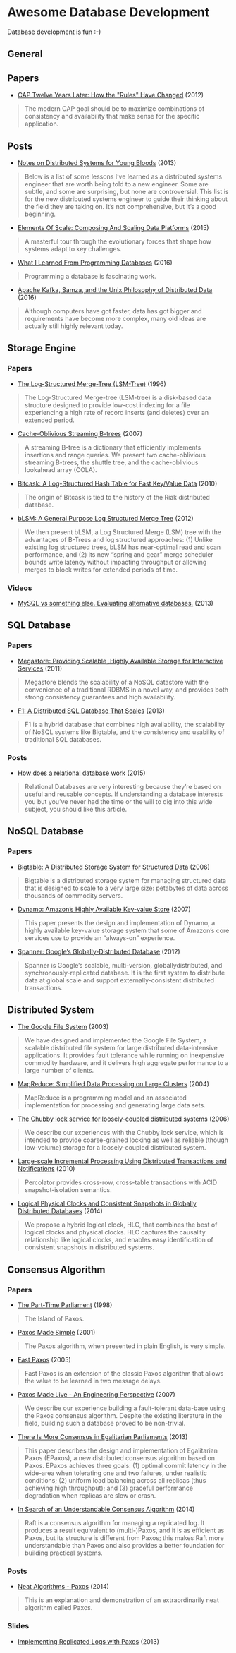 # Awesome Database Development

Database development is fun :-)

## General

## Papers

* [CAP Twelve Years Later: How the "Rules" Have Changed](https://www.infoq.com/articles/cap-twelve-years-later-how-the-rules-have-changed) (2012)

> The modern CAP goal should be to maximize combinations of
> consistency and availability that make sense for the specific
> application.

## Posts

* [Notes on Distributed Systems for Young Bloods](https://www.somethingsimilar.com/2013/01/14/notes-on-distributed-systems-for-young-bloods/) (2013)

> Below is a list of some lessons I’ve learned as a distributed
> systems engineer that are worth being told to a new engineer. Some
> are subtle, and some are surprising, but none are
> controversial. This list is for the new distributed systems engineer
> to guide their thinking about the field they are taking on. It’s not
> comprehensive, but it’s a good beginning.

* [Elements Of Scale: Composing And Scaling Data Platforms](http://highscalability.com/blog/2015/5/4/elements-of-scale-composing-and-scaling-data-platforms.html) (2015)

> A masterful tour through the evolutionary forces that shape how
> systems adapt to key challenges.

* [What I Learned From Programming Databases](http://www.philipotoole.com/what-i-learned-from-programming-a-database/) (2016)

> Programming a database is fascinating work.

* [Apache Kafka, Samza, and the Unix Philosophy of Distributed Data](http://www.confluent.io/blog/apache-kafka-samza-and-the-unix-philosophy-of-distributed-data) (2016)

> Although computers have got faster, data has got bigger and
> requirements have become more complex, many old ideas are actually
> still highly relevant today.

## Storage Engine

### Papers

* [The Log-Structured Merge-Tree (LSM-Tree)](https://paperhub.s3.amazonaws.com/18e91eb4db2114a06ea614f0384f2784.pdf) (1996)

> The Log-Structured Merge-tree (LSM-tree) is a disk-based data
> structure designed to provide low-cost indexing for a file
> experiencing a high rate of record inserts (and deletes) over an
> extended period.

* [Cache-Oblivious Streaming B-trees](http://supertech.csail.mit.edu/papers/sbtree.pdf) (2007)

> A streaming B-tree is a dictionary that efficiently implements
> insertions and range queries.  We present two cache-oblivious
> streaming B-trees, the shuttle tree, and the cache-oblivious
> lookahead array (COLA).

* [Bitcask: A Log-Structured Hash Table for Fast Key/Value Data](http://basho.com/wp-content/uploads/2015/05/bitcask-intro.pdf) (2010)

> The origin of Bitcask is tied to the history of the Riak distributed
> database.

* [bLSM: A General Purpose Log Structured Merge Tree](http://www.eecs.harvard.edu/~margo/cs165/papers/gp-lsm.pdf) (2012)

> We then present bLSM, a Log Structured Merge (LSM) tree with the
> advantages of B-Trees and log structured approaches: (1) Unlike
> existing log structured trees, bLSM has near-optimal read and scan
> performance, and (2) its new “spring and gear” merge scheduler
> bounds write latency without impacting throughput or allowing merges
> to block writes for extended periods of time.

### Videos

* [MySQL vs something else. Evaluating alternative databases.](https://vimeo.com/98428203) (2013)

## SQL Database

### Papers

* [Megastore: Providing Scalable, Highly Available Storage for Interactive Services](http://static.googleusercontent.com/media/research.google.com/en//pubs/archive/36971.pdf) (2011)

> Megastore blends the scalability of a NoSQL datastore with the
> convenience of a traditional RDBMS in a novel way, and provides both
> strong consistency guarantees and high availability.

* [F1: A Distributed SQL Database That Scales](http://static.googleusercontent.com/media/research.google.com/en//pubs/archive/41344.pdf) (2013)

> F1 is a hybrid database that combines high availability, the
> scalability of NoSQL systems like Bigtable, and the consistency and
> usability of traditional SQL databases.

### Posts

* [How does a relational database work](http://coding-geek.com/how-databases-work/) (2015)

> Relational Databases are very interesting because they’re based on
> useful and reusable concepts.  If understanding a database interests
> you but you’ve never had the time or the will to dig into this wide
> subject, you should like this article.

## NoSQL Database

### Papers

* [Bigtable: A Distributed Storage System for Structured Data](http://static.googleusercontent.com/media/research.google.com/en//archive/bigtable-osdi06.pdf) (2006)

> Bigtable is a distributed storage system for managing structured
> data that is designed to scale to a very large size: petabytes of
> data across thousands of commodity servers.

* [Dynamo: Amazon’s Highly Available Key-value Store](http://www.allthingsdistributed.com/files/amazon-dynamo-sosp2007.pdf) (2007)

> This paper presents the design and implementation of Dynamo, a
> highly available key-value storage system that some of Amazon’s core
> services use to provide an “always-on” experience.

* [Spanner: Google’s Globally-Distributed Database](http://static.googleusercontent.com/media/research.google.com/en//archive/spanner-osdi2012.pdf) (2012)

> Spanner is Google’s scalable, multi-version, globallydistributed,
> and synchronously-replicated database.  It is the first system to
> distribute data at global scale and support externally-consistent
> distributed transactions.

## Distributed System

* [The Google File System](http://static.googleusercontent.com/media/research.google.com/en//archive/gfs-sosp2003.pdf) (2003)

> We have designed and implemented the Google File System, a scalable
> distributed file system for large distributed data-intensive
> applications.  It provides fault tolerance while running on
> inexpensive commodity hardware, and it delivers high aggregate
> performance to a large number of clients.

* [MapReduce: Simplified Data Processing on Large Clusters](http://static.googleusercontent.com/media/research.google.com/en//archive/mapreduce-osdi04.pdf) (2004)

> MapReduce is a programming model and an associated implementation
> for processing and generating large data sets.

* [The Chubby lock service for loosely-coupled distributed systems](http://static.googleusercontent.com/media/research.google.com/en//archive/chubby-osdi06.pdf) (2006)

> We describe our experiences with the Chubby lock service, which is
> intended to provide coarse-grained locking as well as reliable
> (though low-volume) storage for a loosely-coupled distributed
> system.

* [Large-scale Incremental Processing Using Distributed Transactions and Notifications](http://static.googleusercontent.com/media/research.google.com/en//pubs/archive/36726.pdf) (2010)

> Percolator provides cross-row, cross-table transactions with ACID
> snapshot-isolation semantics.

* [Logical Physical Clocks and Consistent Snapshots in Globally Distributed Databases](https://www.cse.buffalo.edu/tech-reports/2014-04.pdf) (2014)

> We propose a hybrid logical clock, HLC, that combines the best of
> logical clocks and physical clocks.  HLC captures the causality
> relationship like logical clocks, and enables easy identification of
> consistent snapshots in distributed systems.

## Consensus Algorithm

### Papers

* [The Part-Time Parliament](http://research.microsoft.com/en-us/um/people/lamport/pubs/lamport-paxos.pdf) (1998)

> The Island of Paxos.

* [Paxos Made Simple](http://research.microsoft.com/en-us/um/people/lamport/pubs/paxos-simple.pdf) (2001)

> The Paxos algorithm, when presented in plain English, is very
> simple.

* [Fast Paxos](https://www.microsoft.com/en-us/research/wp-content/uploads/2016/02/tr-2005-112.pdf) (2005)

> Fast Paxos is an extension of the classic Paxos algorithm that
> allows the value to be learned in two message delays.

* [Paxos Made Live - An Engineering Perspective](http://static.googleusercontent.com/media/research.google.com/en//archive/paxos_made_live.pdf) (2007)

> We describe our experience building a fault-tolerant data-base using
> the Paxos consensus algorithm.  Despite the existing literature in
> the field, building such a database proved to be non-trivial.

* [There Is More Consensus in Egalitarian Parliaments](https://www.cs.cmu.edu/~dga/papers/epaxos-sosp2013.pdf) (2013)

> This paper describes the design and implementation of Egalitarian
> Paxos (EPaxos), a new distributed consensus algorithm based on
> Paxos.  EPaxos achieves three goals: (1) optimal commit latency in
> the wide-area when tolerating one and two failures, under realistic
> conditions; (2) uniform load balancing across all replicas (thus
> achieving high throughput); and (3) graceful performance degradation
> when replicas are slow or crash.

* [In Search of an Understandable Consensus Algorithm](https://raft.github.io/raft.pdf) (2014)

> Raft is a consensus algorithm for managing a replicated log.  It
> produces a result equivalent to (multi-)Paxos, and it is as
> efficient as Paxos, but its structure is different from Paxos; this
> makes Raft more understandable than Paxos and also provides a better
> foundation for building practical systems.

### Posts

- [Neat Algorithms - Paxos](http://harry.me/blog/2014/12/27/neat-algorithms-paxos/) (2014)

> This is an explanation and demonstration of an extraordinarily neat
> algorithm called Paxos.

### Slides

- [Implementing Replicated Logs with Paxos](https://ramcloud.stanford.edu/~ongaro/userstudy/paxos.pdf) (2013)
